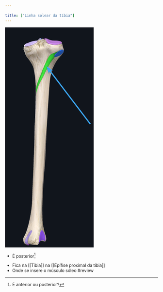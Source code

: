 ```yaml
---

title: ["Linha solear da tíbia"]
---
```

![Pasted image 20210413172109.png](Pasted%20image%2020210413172109.png)
+ É posterior[^405016]

[^405016]: É anterior ou posterior?

+ Fica na [[Tíbia]] na [[Epífise proximal da tíbia]]
+ Onde se insere o músculo sóleo
#review 
